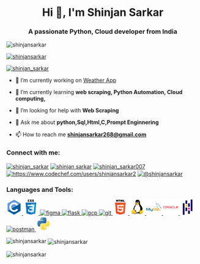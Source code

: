 <h1 align="center">Hi 👋, I'm Shinjan Sarkar</h1>
<h3 align="center">A passionate Python, Cloud developer from India</h3>

<p align="left"> <img src="https://komarev.com/ghpvc/?username=shinjansarkar&label=Profile%20views&color=0e75b6&style=flat" alt="shinjansarkar" /> </p>

<p align="left"> <a href="https://github.com/ryo-ma/github-profile-trophy"><img src="https://github-profile-trophy.vercel.app/?username=shinjansarkar" alt="shinjansarkar" /></a> </p>

<p align="left"> <a href="https://twitter.com/shinjan_sarkar" target="blank"><img src="https://img.shields.io/twitter/follow/shinjan_sarkar?logo=twitter&style=for-the-badge" alt="shinjan_sarkar" /></a> </p>

- 🔭 I’m currently working on [Weather App](https://github.com/shinjansarkar/Weather-App/tree/main)

- 🌱 I’m currently learning **web scraping, Python Automation, Cloud computing,**

- 🤝 I’m looking for help with **Web Scraping**

- 💬 Ask me about **python,Sql,Html,C,Prompt Enginnering**

- 📫 How to reach me **shinjansarkar268@gmail.com**

<h3 align="left">Connect with me:</h3>
<p align="left">
<a href="https://twitter.com/shinjan_sarkar" target="blank"><img align="center" src="https://raw.githubusercontent.com/rahuldkjain/github-profile-readme-generator/master/src/images/icons/Social/twitter.svg" alt="shinjan_sarkar" height="30" width="40" /></a>
<a href="https://linkedin.com/in/shinjan sarkar" target="blank"><img align="center" src="https://raw.githubusercontent.com/rahuldkjain/github-profile-readme-generator/master/src/images/icons/Social/linked-in-alt.svg" alt="shinjan sarkar" height="30" width="40" /></a>
<a href="https://instagram.com/shinjan_sarkar007" target="blank"><img align="center" src="https://raw.githubusercontent.com/rahuldkjain/github-profile-readme-generator/master/src/images/icons/Social/instagram.svg" alt="shinjan_sarkar007" height="30" width="40" /></a>
<a href="https://www.codechef.com/users/https://www.codechef.com/users/shinjansarkar2" target="blank"><img align="center" src="https://cdn.jsdelivr.net/npm/simple-icons@3.1.0/icons/codechef.svg" alt="https://www.codechef.com/users/shinjansarkar2" height="30" width="40" /></a>
<a href="https://www.hackerrank.com/@shinjansarkar" target="blank"><img align="center" src="https://raw.githubusercontent.com/rahuldkjain/github-profile-readme-generator/master/src/images/icons/Social/hackerrank.svg" alt="@shinjansarkar" height="30" width="40" /></a>
</p>

<h3 align="left">Languages and Tools:</h3>
<p align="left"> <a href="https://www.cprogramming.com/" target="_blank" rel="noreferrer"> <img src="https://raw.githubusercontent.com/devicons/devicon/master/icons/c/c-original.svg" alt="c" width="40" height="40"/> </a> <a href="https://www.w3schools.com/css/" target="_blank" rel="noreferrer"> <img src="https://raw.githubusercontent.com/devicons/devicon/master/icons/css3/css3-original-wordmark.svg" alt="css3" width="40" height="40"/> </a> <a href="https://www.figma.com/" target="_blank" rel="noreferrer"> <img src="https://www.vectorlogo.zone/logos/figma/figma-icon.svg" alt="figma" width="40" height="40"/> </a> <a href="https://flask.palletsprojects.com/" target="_blank" rel="noreferrer"> <img src="https://www.vectorlogo.zone/logos/pocoo_flask/pocoo_flask-icon.svg" alt="flask" width="40" height="40"/> </a> <a href="https://cloud.google.com" target="_blank" rel="noreferrer"> <img src="https://www.vectorlogo.zone/logos/google_cloud/google_cloud-icon.svg" alt="gcp" width="40" height="40"/> </a> <a href="https://git-scm.com/" target="_blank" rel="noreferrer"> <img src="https://www.vectorlogo.zone/logos/git-scm/git-scm-icon.svg" alt="git" width="40" height="40"/> </a> <a href="https://www.w3.org/html/" target="_blank" rel="noreferrer"> <img src="https://raw.githubusercontent.com/devicons/devicon/master/icons/html5/html5-original-wordmark.svg" alt="html5" width="40" height="40"/> </a> <a href="https://www.linux.org/" target="_blank" rel="noreferrer"> <img src="https://raw.githubusercontent.com/devicons/devicon/master/icons/linux/linux-original.svg" alt="linux" width="40" height="40"/> </a> <a href="https://www.mysql.com/" target="_blank" rel="noreferrer"> <img src="https://raw.githubusercontent.com/devicons/devicon/master/icons/mysql/mysql-original-wordmark.svg" alt="mysql" width="40" height="40"/> </a> <a href="https://www.oracle.com/" target="_blank" rel="noreferrer"> <img src="https://raw.githubusercontent.com/devicons/devicon/master/icons/oracle/oracle-original.svg" alt="oracle" width="40" height="40"/> </a> <a href="https://pandas.pydata.org/" target="_blank" rel="noreferrer"> <img src="https://raw.githubusercontent.com/devicons/devicon/2ae2a900d2f041da66e950e4d48052658d850630/icons/pandas/pandas-original.svg" alt="pandas" width="40" height="40"/> </a> <a href="https://postman.com" target="_blank" rel="noreferrer"> <img src="https://www.vectorlogo.zone/logos/getpostman/getpostman-icon.svg" alt="postman" width="40" height="40"/> </a> <a href="https://www.python.org" target="_blank" rel="noreferrer"> <img src="https://raw.githubusercontent.com/devicons/devicon/master/icons/python/python-original.svg" alt="python" width="40" height="40"/> </a> </p>

<p><img align="left" src="https://github-readme-stats.vercel.app/api/top-langs?username=shinjansarkar&show_icons=true&locale=en&layout=compact" alt="shinjansarkar" /></p>

<p>&nbsp;<img align="center" src="https://github-readme-stats.vercel.app/api?username=shinjansarkar&show_icons=true&locale=en" alt="shinjansarkar" /></p>

<p><img align="center" src="https://github-readme-streak-stats.herokuapp.com/?user=shinjansarkar&" alt="shinjansarkar" /></p>
